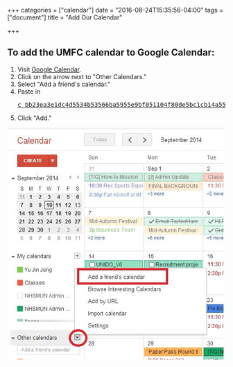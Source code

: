+++
categories = ["calendar"]
date = "2016-08-24T15:35:56-04:00"
tags = ["document"]
title = "Add Our Calendar"

+++

## To add the UMFC calendar to Google Calendar:
1. Visit <a target="_blank" href="https://calendar.googe.com">Google Calendar</a>.
2. Click on the arrow next to "Other Calendars."
3. Select "Add a friend's calendar."
4. Paste in <pre>c_bb23ea3e1dc4d5534b53566ba5955e9bf051104f80de5bc1cb14a5595e6bbbf1@group.calendar.google.com</pre>
5. Click "Add."

![Steps 2 and 3](../img/add-calendar.jpg)
